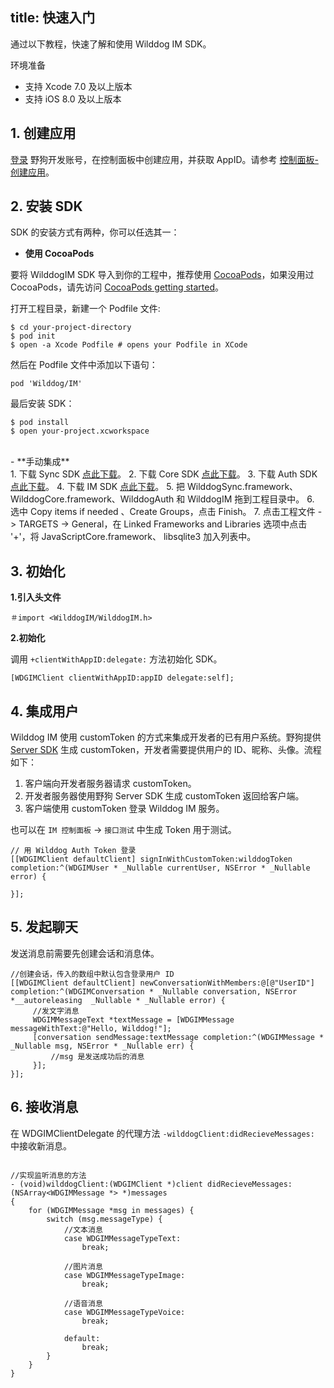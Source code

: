 title: 快速入门
---

通过以下教程，快速了解和使用 Wilddog IM SDK。

<div class="env">
    <p class="env-title">环境准备</p>
    <ul>
        <li>支持 Xcode 7.0 及以上版本</li>
        <li>支持 iOS 8.0 及以上版本</li>
    </ul>
</div>

## 1. 创建应用

[登录](https://www.wilddog.com/my-account/login) 野狗开发账号，在控制面板中创建应用，并获取 AppID。请参考 [控制面板-创建应用](/console/creat.html)。

## 2. 安装 SDK

SDK 的安装方式有两种，你可以任选其一：

- **使用 CocoaPods** 

要将 WilddogIM SDK 导入到你的工程中，推荐使用 [CocoaPods](https://cocoapods.org/)，如果没用过 CocoaPods，请先访问  [CocoaPods getting started](https://guides.cocoapods.org/using/getting-started.html)。 

打开工程目录，新建一个 Podfile 文件:

	$ cd your-project-directory
	$ pod init
	$ open -a Xcode Podfile # opens your Podfile in XCode

然后在 Podfile 文件中添加以下语句：

	pod 'Wilddog/IM'

最后安装 SDK：

	$ pod install
	$ open your-project.xcworkspace

</br>
- **手动集成** 
  </br>
1. 下载 Sync SDK <a href="#" class="ios-download-sync" target='_blank'>点此下载</a>。 
2. 下载 Core SDK <a href="#" class="ios-download-core" target='_blank'>点此下载</a>。  
3. 下载 Auth SDK <a href="#" class="ios-download-auth" target='_blank'>点此下载</a>。
4. 下载 IM SDK <a href="#" class="ios-download-im" target='_blank'>点此下载</a>。        
5. 把 WilddogSync.framework、WilddogCore.framework、WilddogAuth 和 WilddogIM 拖到工程目录中。  
6. 选中 Copy items if needed 、Create Groups，点击 Finish。  
7. 点击工程文件 -> TARGETS -> General，在 Linked Frameworks and Libraries 选项中点击 '+'，将 JavaScriptCore.framework、 libsqlite3 加入列表中。

## 3. 初始化

**1.引入头文件**

```objc
＃import <WilddogIM/WilddogIM.h>
```

**2.初始化**

调用 `+clientWithAppID:delegate:` 方法初始化 SDK。

```objc
[WDGIMClient clientWithAppID:appID delegate:self];

```

## 4. 集成用户

Wilddog IM 使用 customToken 的方式来集成开发者的已有用户系统。野狗提供 [Server SDK](/guide/auth/server/server.html) 生成 customToken，开发者需要提供用户的 ID、昵称、头像。流程如下：
1. 客户端向开发者服务器请求 customToken。
2. 开发者服务器使用野狗 Server SDK 生成 customToken 返回给客户端。
3. 客户端使用 customToken 登录 Wilddog IM 服务。

也可以在 `IM 控制面板` -> `接口测试` 中生成 Token 用于测试。

```objc
// 用 Wilddog Auth Token 登录
[[WDGIMClient defaultClient] signInWithCustomToken:wilddogToken completion:^(WDGIMUser * _Nullable currentUser, NSError * _Nullable error) {
        
}];
```
## 5. 发起聊天
发送消息前需要先创建会话和消息体。
```
//创建会话，传入的数组中默认包含登录用户 ID
[[WDGIMClient defaultClient] newConversationWithMembers:@[@"UserID"] completion:^(WDGIMConversation * _Nullable conversation, NSError *__autoreleasing  _Nullable * _Nullable error) {
     //发文字消息
     WDGIMMessageText *textMessage = [WDGIMMessage messageWithText:@"Hello, Wilddog!"];
     [conversation sendMessage:textMessage completion:^(WDGIMMessage * _Nullable msg, NSError * _Nullable err) {
         //msg 是发送成功后的消息
     }];
}];
```
## 6. 接收消息

在 WDGIMClientDelegate 的代理方法 `-wilddogClient:didRecieveMessages:` 中接收新消息。

```objc

//实现监听消息的方法
- (void)wilddogClient:(WDGIMClient *)client didRecieveMessages:(NSArray<WDGIMMessage *> *)messages
{
    for (WDGIMMessage *msg in messages) {
        switch (msg.messageType) {
            //文本消息
            case WDGIMMessageTypeText:
                break;
                
            //图片消息
            case WDGIMMessageTypeImage:
                break;
                
            //语音消息
            case WDGIMMessageTypeVoice:
                break;
                
            default:
                break;
        }
    }
}
```
